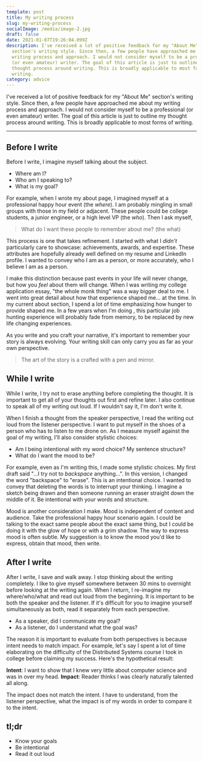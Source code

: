 ```yaml
---
template: post
title: My writing process
slug: my-writing-process
socialImage: /media/image-2.jpg
draft: false
date: 2021-01-07T19:26:04.099Z
description: I've received a lot of positive feedback for my "About Me"
  section's writing style. Since then, a few people have approached me about my
  writing process and approach. I would not consider myself to be a professional
  (or even amateur) writer. The goal of this article is just to outline my
  thought process around writing. This is broadly applicable to most forms of
  writing.
category: advice
---
```

I've received a lot of positive feedback for my "About Me" section's writing style. Since then, a few people have approached me about my writing process and approach. I would not consider myself to be a professional (or even amateur) writer. The goal of this article is just to outline my thought process around writing. This is broadly applicable to most forms of writing.

- - -

## Before I write

Before I write, I imagine myself talking about the subject. 

* Where am I? 
* Who am I speaking to? 
* What is my goal? 

For example, when I wrote my about page, I imagined myself at a professional happy hour event (the *where*). I am probably mingling in small groups with those in my field or adjacent. These people could be college students, a junior engineer, or a high level VP (the *who*). Then I ask myself, 

> What do I want these people to remember about me? (the what)

This process is one that takes refinement. I started with what I *didn't* particularly care to showcase: achievements, awards, and expertise. These attributes are hopefully already well defined on my resume and LinkedIn profile. I wanted to convey who I am as a person, or more accurately, who I believe I am as a person.

I make this distinction because past events in your life will never change, but how you *feel* about them will change. When I was writing my college application essay, "the whole monk thing" was a way bigger deal to me. I went into great detail about how that experience shaped me... at the time. In my current about section, I spend a lot of time emphasizing how hunger to provide shaped me. In a few years when I'm doing <insert something hopefully positively impactful to the world>, this particular job hunting experience will probably fade from memory, to be replaced by new life changing experiences. 

As you write and you craft your narrative, it's important to remember your story is always evolving. Your writing skill can only carry you as far as your own perspective. 

> The art of the story is a crafted with a pen and mirror.

## While I write

While I write, I try not to erase anything before completing the thought. It is important to get all of your thoughts out first and refine later. I also continue to speak all of my writing out loud. If I wouldn't say it, I'm don't write it. 

When I finish a thought from the speaker perspective, I read the writing out loud from the listener perspective. I want to put myself in the shoes of a person who has to listen to me drone on. As I measure myself against the goal of my writing, I'll also consider stylistic choices:

* Am I being intentional with my word choice? My sentence structure?
* What do I want the mood to be?

For example, even as I'm writing this, I made some stylistic choices. My first draft said "...I try not to *backspace* anything...". In this version, I changed the word "backspace" to "erase". This is an intentional choice. I wanted to convey that deleting the words is to interrupt your thinking. I imagine a sketch being drawn and then someone running an eraser straight down the middle of it. Be intentional with your words and structure. 

Mood is another consideration I make. Mood is independent of content and audience. Take the professional happy hour scenario again. I could be talking to the exact same people about the exact same thing, but I could be doing it with the glow of hope or with a grim shadow. The way to express mood is often subtle. My suggestion is to know the mood you'd like to express, obtain that mood, then write. 

## After I write

After I write, I save and walk away. I stop thinking about the writing completely. I like to give myself somewhere between 30 mins to overnight before looking at the writing again. When I return, I re-imagine my where/who/what and read out loud from the beginning. It is important to be both the speaker and the listener. If it's difficult for you to imagine yourself simultaneously as both, read it separately from each perspective.

* As a speaker, did I communicate my goal?
* As a listener, do I understand what the goal was?

The reason it is important to evaluate from both perspectives is because intent needs to match impact. For example, let's say I spent a lot of time elaborating on the difficulty of the Distributed Systems course I took in college before claiming my success. Here's the hypothetical result:

**Intent**: I want to show that I knew very little about computer science and was in over my head.
**Impact**: Reader thinks I was clearly naturally talented all along.

The impact does not match the intent. I have to understand, from the listener perspective, what the impact is of my words in order to compare it to the intent. 

## tl;dr

* Know your goals
* Be intentional
* Read it out loud